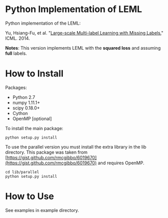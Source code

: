 # Python Implementation of LEML

Python implementation of the LEML: 

Yu, Hsiang-Fu, et al. "[Large-scale Multi-label Learning with Missing Labels.](http://www.jmlr.org/proceedings/papers/v32/yu14.pdf)" ICML. 2014.

**Notes**: This version implements LEML with the **squared loss** and assuming **full** labels.

# How to Install

Packages:
- Python 2.7
- numpy 1.11.1+
- scipy 0.18.0+
- Cython
- OpenMP [optional]

To install the main package:

    python setup.py install

To use the parallel version you must install the extra library in the lib directory. This package was taken from
[https://gist.github.com/rmcgibbo/6019670](https://gist.github.com/rmcgibbo/6019670) and requires OpenMP.

    cd lib/parallel
    python setup.py install

# How to Use

See examples in example directory.
